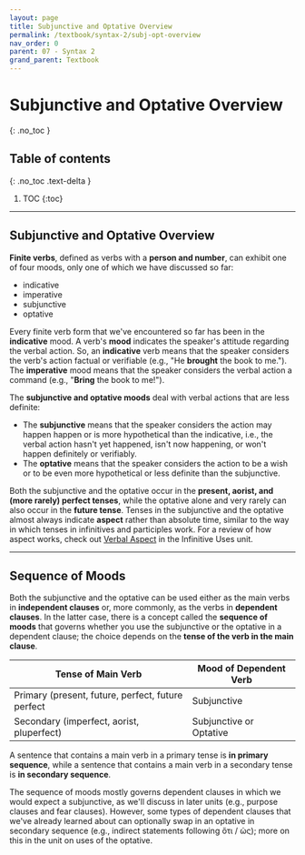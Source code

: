 ```yaml
---
layout: page
title: Subjunctive and Optative Overview
permalink: /textbook/syntax-2/subj-opt-overview
nav_order: 0
parent: 07 - Syntax 2
grand_parent: Textbook
---
```


# Subjunctive and Optative Overview
{: .no_toc }

## Table of contents
{: .no_toc .text-delta }

1. TOC
{:toc}

***

## Subjunctive and Optative Overview

**Finite verbs**, defined as verbs with a **person and number**, can exhibit one of four moods, only one of which we have discussed so far:

* indicative
* imperative
* subjunctive
* optative

Every finite verb form that we've encountered so far has been in the **indicative** mood. A verb's **mood** indicates the speaker's attitude regarding the verbal action. So, an **indicative** verb means that the speaker considers the verb's action factual or verifiable (e.g., "He **brought** the book to me."). The **imperative** mood means that the speaker considers the verbal action a command (e.g., "**Bring** the book to me!").

The **subjunctive and optative moods** deal with verbal actions that are less definite:
* The **subjunctive** means that the speaker considers the action may happen happen or is more hypothetical than the indicative, i.e., the verbal action hasn't yet happened, isn't now happening, or won't happen definitely or verifiably.
* The **optative** means that the speaker considers the action to be a wish or to be even more hypothetical or less definite than the subjunctive.

Both the subjunctive and the optative occur in the **present, aorist, and (more rarely) perfect tenses**, while the optative alone and very rarely can also occur in the **future tense**. Tenses in the subjunctive and the optative almost always indicate **aspect** rather than absolute time, similar to the way in which tenses in infinitives and participles work. For a review of how aspect works, check out [Verbal Aspect](../infs-and-parts/infinitive-uses#verbal-aspect) in the Infinitive Uses unit.

***

## Sequence of Moods

Both the subjunctive and the optative can be used either as the main verbs in **independent clauses** or, more commonly, as the verbs in **dependent clauses**. In the latter case, there is a concept called the **sequence of moods** that governs whether you use the subjunctive or the optative in a dependent clause; the choice depends on the **tense of the verb in the main clause**.

| Tense of Main Verb | Mood of Dependent Verb |
| ----- | ----- |
| Primary (present, future, perfect, future perfect | Subjunctive |
| Secondary (imperfect, aorist, pluperfect) | Subjunctive or Optative |

A sentence that contains a main verb in a primary tense is **in primary sequence**, while a sentence that contains a main verb in a secondary tense is **in secondary sequence**.

The sequence of moods mostly governs dependent clauses in which we would expect a subjunctive, as we'll discuss in later units (e.g., purpose clauses and fear clauses). However, some types of dependent clauses that we've already learned about can optionally swap in an optative in secondary sequence (e.g., indirect statements following ὅτι / ὡς); more on this in the unit on uses of the optative.
